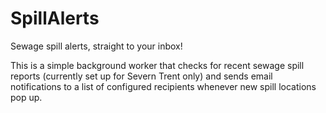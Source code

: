 # SpillAlerts
Sewage spill alerts, straight to your inbox!

This is a simple background worker that checks for recent sewage spill reports (currently set up for Severn Trent only) and sends email notifications to a list of configured recipients whenever new spill locations pop up.
